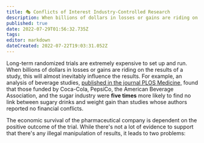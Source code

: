 ```yaml
---
title: 🎭 Conflicts of Interest Industry-Controlled Research
description: When billions of dollars in losses or gains are riding on the results of a study, this will almost inevitably influence the results.
published: true
date: 2022-07-29T01:56:32.735Z
tags: 
editor: markdown
dateCreated: 2022-07-22T19:03:31.052Z
---
```


Long-term randomized trials are extremely expensive to set up and run. When billions of dollars in losses or gains are riding on the results of a study, this will almost inevitably influence the results. For example, an analysis of beverage studies, [published in the journal PLOS Medicine,](https://web.archive.org/web/20211207021133/https://journals.plos.org/plosmedicine/article?id=10.1371/journal.pmed.1001578#s3) found that those funded by Coca-Cola, PepsiCo, the American Beverage Association, and the sugar industry were **five times** more likely to find no link between sugary drinks and weight gain than studies whose authors reported no financial conflicts.

The economic survival of the pharmaceutical company is dependent on the positive outcome of the trial. While there's not a lot of evidence to support that there's any illegal manipulation of results, it leads to two problems:
